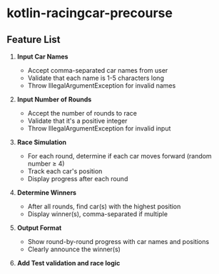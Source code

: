# kotlin-racingcar-precourse

## Feature List 

1. **Input Car Names**
    * Accept comma-separated car names from user
    * Validate that each name is 1-5 characters long
    * Throw IllegalArgumentException for invalid names

1. **Input Number of Rounds**
    * Accept the number of rounds to race
    * Validate that it's a positive integer
    * Throw IllegalArgumentException for invalid input

1. **Race Simulation**
    * For each round, determine if each car moves forward (random number ≥ 4)
    * Track each car's position
    * Display progress after each round

1. **Determine Winners**
    * After all rounds, find car(s) with the highest position
    * Display winner(s), comma-separated if multiple

1. **Output Format**
    * Show round-by-round progress with car names and positions
    * Clearly announce the winner(s)
1. **Add Test validation and race logic**
